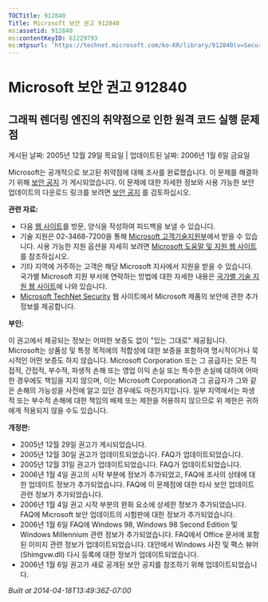 ```yaml
---
TOCTitle: 912840
Title: Microsoft 보안 권고 912840
ms:assetid: 912840
ms:contentKeyID: 61229793
ms:mtpsurl: 'https://technet.microsoft.com/ko-KR/library/912840(v=Security.10)'
---
```




Microsoft 보안 권고 912840
==========================

그래픽 렌더링 엔진의 취약점으로 인한 원격 코드 실행 문제점
----------------------------------------------------------

게시된 날짜: 2005년 12월 29일 목요일 | 업데이트된 날짜: 2006년 1월 6일 금요일

Microsoft는 공개적으로 보고된 취약점에 대해 조사를 완료했습니다. 이 문제를 해결하기 위해 [보안 공지](http://technet.microsoft.com/security/bulletin/ms06-001) 가 게시되었습니다. 이 문제에 대한 자세한 정보와 사용 가능한 보안 업데이트의 다운로드 링크를 보려면 [보안 공지](http://technet.microsoft.com/security/bulletin/ms06-001) 를 검토하십시오.

**관련 자료:**

-   다음 [웹 사이트](https://support.microsoft.com/common/survey.aspx?scid=sw;en;1257&showpage=1&ws=technet&sd=tech)를 방문, 양식을 작성하여 피드백을 보낼 수 있습니다.
-   기술 지원은 02-3468-7200을 통해 [Microsoft 고객기술지원부](http://go.microsoft.com/fwlink/?linkid=21131)에서 받을 수 있습니다. 사용 가능한 지원 옵션을 자세히 보려면 [Microsoft 도움말 및 지원 웹 사이트](http://support.microsoft.com/)를 참조하십시오.
-   기타 지역에 거주하는 고객은 해당 Microsoft 지사에서 지원을 받을 수 있습니다. 국가별 Microsoft 지원 부서에 연락하는 방법에 대한 자세한 내용은 [국가별 기술 지원 웹 사이트](http://go.microsoft.com/fwlink/?linkid=21155)에 나와 있습니다.
-   [Microsoft TechNet Security](http://www.microsoft.com/korea/technet/security/) 웹 사이트에서 Microsoft 제품의 보안에 관한 추가 정보를 제공합니다.

**부인:**

이 권고에서 제공되는 정보는 어떠한 보증도 없이 "있는 그대로" 제공됩니다. Microsoft는 상품성 및 특정 목적에의 적합성에 대한 보증을 포함하여 명시적이거나 묵시적인 어떤 보증도 하지 않습니다. Microsoft Corporation 또는 그 공급자는 모든 직접적, 간접적, 부수적, 파생적 손해 또는 영업 이익 손실 또는 특수한 손실에 대하여 어떠한 경우에도 책임을 지지 않으며, 이는 Microsoft Corporation과 그 공급자가 그와 같은 손해의 가능성을 사전에 알고 있던 경우에도 마찬가지입니다. 일부 지역에서는 파생적 또는 부수적 손해에 대한 책임의 배제 또는 제한을 허용하지 않으므로 위 제한은 귀하에게 적용되지 않을 수도 있습니다.

**개정판:**

-   2005년 12월 29일 권고가 게시되었습니다.
-   2005년 12월 30일 권고가 업데이트되었습니다. FAQ가 업데이트되었습니다.
-   2005년 12월 31일 권고가 업데이트되었습니다. FAQ가 업데이트되었습니다.
-   2006년 1월 4일 권고의 시작 부분에 정보가 추가되었고, FAQ에 조사의 상태에 대한 업데이트 정보가 추가되었습니다. FAQ에 이 문제점에 대한 타사 보안 업데이트 관련 정보가 추가되었습니다.
-   2006년 1월 4일 권고 시작 부분의 완화 요소에 상세한 정보가 추가되었습니다. FAQ에 Microsoft 보안 업데이트의 시험판에 대한 정보가 추가되었습니다.
-   2006년 1월 6일 FAQ에 Windows 98, Windows 98 Second Edition 및 Windows Millennium 관련 정보가 추가되었습니다. FAQ에서 Office 문서에 포함된 이미지 관련 정보가 업데이트되었습니다. 대안에서 Windows 사진 및 팩스 뷰어(Shimgvw.dll) 다시 등록에 대한 정보가 업데이트되었습니다.
-   2006년 1월 6일 권고가 새로 공개된 보안 공지를 참조하기 위해 업데이트되었습니다.

*Built at 2014-04-18T13:49:36Z-07:00*
